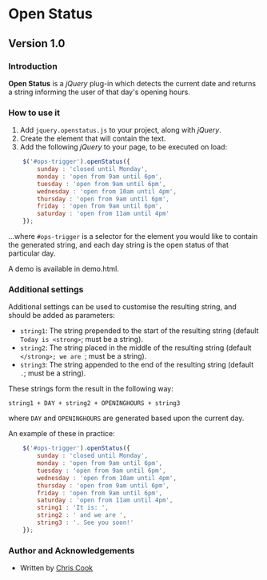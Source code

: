 Open Status
=============

Version 1.0
-----------

### Introduction

__Open Status__ is a _jQuery_ plug-in which detects the current date and returns a string informing the user of that day's opening hours.

### How to use it

1. Add `jquery.openstatus.js` to your project, along with _jQuery_.
2. Create the element that will contain the text.
3. Add the following _jQuery_ to your page, to be executed on load:

```javascript
	$('#ops-trigger').openStatus({
		sunday : 'closed until Monday',
		monday : 'open from 9am until 6pm',
		tuesday : 'open from 9am until 6pm',
		wednesday : 'open from 10am until 4pm',
		thursday : 'open from 9am until 6pm',
		friday : 'open from 9am until 6pm',
		saturday : 'open from 11am until 4pm'
	});
````

...where `#ops-trigger` is a selector for the element you would like to contain the generated string, and each day string is the open status of that particular day.

A demo is available in demo.html.

### Additional settings

Additional settings can be used to customise the resulting string, and should be added as parameters:

+ `string1`: The string prepended to the start of the resulting string (default `Today is <strong>`; must be a string).
+ `string2`: The string placed in the middle of the resulting string (default `</strong>; we are `; must be a string).
+ `string3`: The string appended to the end of the resulting string (default `.`; must be a string).

These strings form the result in the following way:

	string1 + DAY + string2 + OPENINGHOURS + string3

where `DAY` and `OPENINGHOURS` are generated based upon the current day.

An example of these in practice:

```javascript
	$('#ops-trigger').openStatus({
		sunday : 'closed until Monday',
		monday : 'open from 9am until 6pm',
		tuesday : 'open from 9am until 6pm',
		wednesday : 'open from 10am until 4pm',
		thursday : 'open from 9am until 6pm',
		friday : 'open from 9am until 6pm',
		saturday : 'open from 11am until 4pm',
		string1 : 'It is: ',
		string2 : ' and we are ',
		string3 : '. See you soon!'
	});
```

### Author and Acknowledgements

+ Written by [Chris Cook](http://chris-cook.co.uk)
